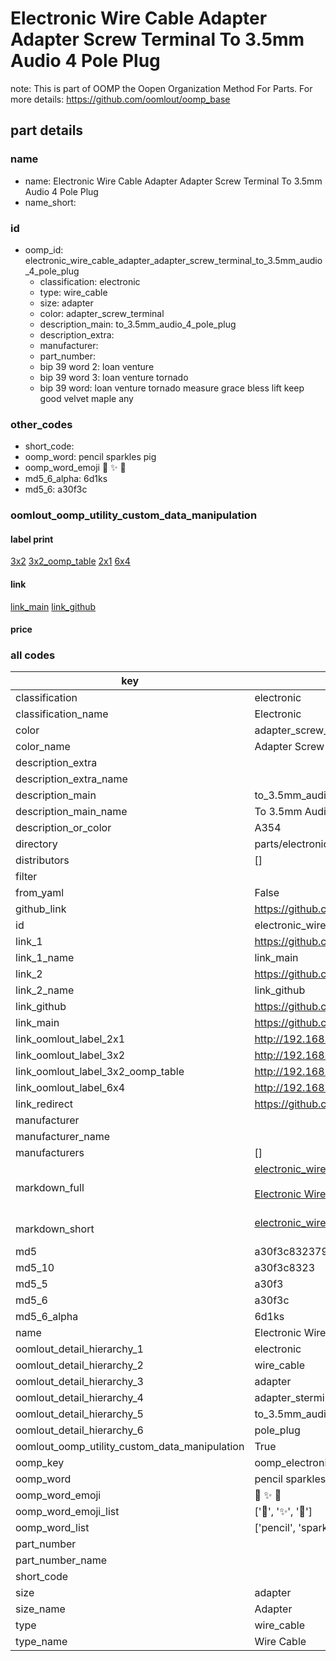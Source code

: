 # Electronic Wire Cable Adapter Adapter Screw Terminal To 3.5mm Audio 4 Pole Plug  

note: This is part of OOMP the Oopen Organization Method For Parts. For more details: https://github.com/oomlout/oomp_base

##  part details
  







### name
* name: Electronic Wire Cable Adapter Adapter Screw Terminal To 3.5mm Audio 4 Pole Plug
* name_short: 
### id
* oomp_id: electronic_wire_cable_adapter_adapter_screw_terminal_to_3.5mm_audio_4_pole_plug
  * classification: electronic
  * type: wire_cable
  * size: adapter
  * color: adapter_screw_terminal
  * description_main: to_3.5mm_audio_4_pole_plug
  * description_extra: 
  * manufacturer: 
  * part_number: 
  * bip 39 word 2: loan venture
  * bip 39 word 3: loan venture tornado
  * bip 39 word: loan venture tornado measure grace bless lift keep good velvet maple any

### other_codes
* short_code: 
* oomp_word: pencil sparkles pig
* oomp_word_emoji :pencil: :sparkles: :pig:
* md5_6_alpha: 6d1ks
* md5_6: a30f3c






### oomlout_oomp_utility_custom_data_manipulation
#### label print
[3x2](http://192.168.1.245:1112/?label=oomp%206d1ks)
[3x2_oomp_table](http://192.168.1.108:1112/?label=oomp%206d1ks)
[2x1](http://192.168.1.242:1112/?label=oomp%206d1ks)
[6x4](http://192.168.1.55:1112/?label=oomp%206d1ks)    

#### link

[link_main](https://github.com/oomlout/oomlout_oomp_version_1_messy/tree/main/parts/electronic_wire_cable_adapter_adapter_screw_terminal_to_3.5mm_audio_4_pole_plug) [link_github](https://github.com/oomlout/oomlout_oomp_version_1_messy/tree/main/parts/electronic_wire_cable_adapter_adapter_screw_terminal_to_3.5mm_audio_4_pole_plug)                             

#### price







### all codes 
| key | value |  
| --- | --- |  
| classification | electronic |  
| classification_name | Electronic |  
| color | adapter_screw_terminal |  
| color_name | Adapter Screw Terminal |  
| description_extra |  |  
| description_extra_name |  |  
| description_main | to_3.5mm_audio_4_pole_plug |  
| description_main_name | To 3.5mm Audio 4 Pole Plug |  
| description_or_color | A354 |  
| directory | parts/electronic_wire_cable_adapter_adapter_screw_terminal_to_3.5mm_audio_4_pole_plug |  
| distributors | [] |  
| filter |  |  
| from_yaml | False |  
| github_link | https://github.com/oomlout/oomlout_oomp_part_src/tree/main/parts/electronic_wire_cable_adapter_adapter_screw_terminal_to_3.5mm_audio_4_pole_plug |  
| id | electronic_wire_cable_adapter_adapter_screw_terminal_to_3.5mm_audio_4_pole_plug |  
| link_1 | https://github.com/oomlout/oomlout_oomp_version_1_messy/tree/main/parts/electronic_wire_cable_adapter_adapter_screw_terminal_to_3.5mm_audio_4_pole_plug |  
| link_1_name | link_main |  
| link_2 | https://github.com/oomlout/oomlout_oomp_version_1_messy/tree/main/parts/electronic_wire_cable_adapter_adapter_screw_terminal_to_3.5mm_audio_4_pole_plug |  
| link_2_name | link_github |  
| link_github | https://github.com/oomlout/oomlout_oomp_version_1_messy/tree/main/parts/electronic_wire_cable_adapter_adapter_screw_terminal_to_3.5mm_audio_4_pole_plug |  
| link_main | https://github.com/oomlout/oomlout_oomp_version_1_messy/tree/main/parts/electronic_wire_cable_adapter_adapter_screw_terminal_to_3.5mm_audio_4_pole_plug |  
| link_oomlout_label_2x1 | http://192.168.1.242:1112/?label=oomp%206d1ks |  
| link_oomlout_label_3x2 | http://192.168.1.245:1112/?label=oomp%206d1ks |  
| link_oomlout_label_3x2_oomp_table | http://192.168.1.108:1112/?label=oomp%206d1ks |  
| link_oomlout_label_6x4 | http://192.168.1.55:1112/?label=oomp%206d1ks |  
| link_redirect | https://github.com/oomlout/oomlout_oomp_version_1_messy/tree/main/parts/electronic_wire_cable_adapter_adapter_screw_terminal_to_3.5mm_audio_4_pole_plug |  
| manufacturer |  |  
| manufacturer_name |  |  
| manufacturers | [] |  
| markdown_full | [electronic_wire_cable_adapter_adapter_screw_terminal_to_3.5mm_audio_4_pole_plug](none)<br>[](none)<br>[Electronic Wire Cable Adapter Adapter Screw Terminal To 3.5Mm Audio 4 Pole Plug](none)<br><br> |  
| markdown_short | [electronic_wire_cable_adapter_adapter_screw_terminal_to_3.5mm_audio_4_pole_plug](none)<br><br> |  
| md5 | a30f3c832379d02c5eb2b89fcafc9418 |  
| md5_10 | a30f3c8323 |  
| md5_5 | a30f3 |  
| md5_6 | a30f3c |  
| md5_6_alpha | 6d1ks |  
| name | Electronic Wire Cable Adapter Adapter Screw Terminal To 3.5mm Audio 4 Pole Plug |  
| oomlout_detail_hierarchy_1 | electronic |  
| oomlout_detail_hierarchy_2 | wire_cable |  
| oomlout_detail_hierarchy_3 | adapter |  
| oomlout_detail_hierarchy_4 | adapter_sterminal |  
| oomlout_detail_hierarchy_5 | to_3.5mm_audio_4 |  
| oomlout_detail_hierarchy_6 | pole_plug |  
| oomlout_oomp_utility_custom_data_manipulation | True |  
| oomp_key | oomp_electronic_wire_cable_adapter_adapter_screw_terminal_to_3.5mm_audio_4_pole_plug |  
| oomp_word | pencil sparkles pig |  
| oomp_word_emoji | :pencil: :sparkles: :pig: |  
| oomp_word_emoji_list | [':pencil:', ':sparkles:', ':pig:'] |  
| oomp_word_list | ['pencil', 'sparkles', 'pig'] |  
| part_number |  |  
| part_number_name |  |  
| short_code |  |  
| size | adapter |  
| size_name | Adapter |  
| type | wire_cable |  
| type_name | Wire Cable |  
